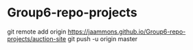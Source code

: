 # Group6-repo-projects
git remote add origin https://jaammons.github.io/Group6-repo-projects/auction-site
git push -u origin master
